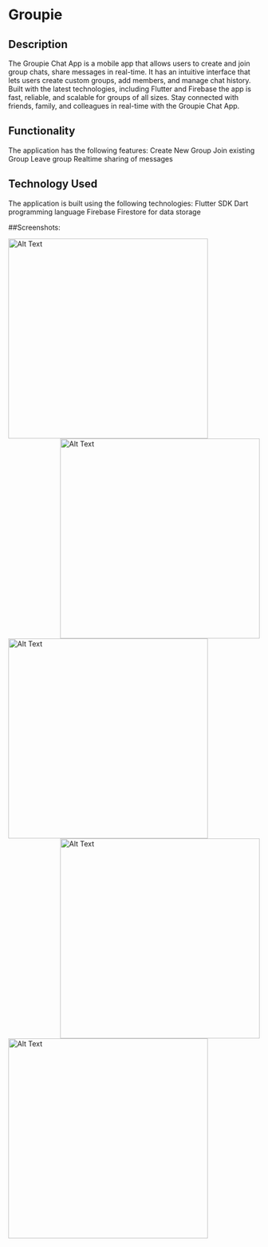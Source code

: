 # Groupie

## Description
The Groupie Chat App is a mobile app that allows users to create and join group chats, share messages in real-time. It has an intuitive interface that lets users create custom groups, add members, and manage chat history. Built with the latest technologies, including Flutter and Firebase the app is fast, reliable, and scalable for groups of all sizes. Stay connected with friends, family, and colleagues in real-time with the Groupie Chat App.

## Functionality
The application has the following features:
Create New Group
Join existing Group
Leave group
Realtime sharing of messages

## Technology Used
The application is built using the following technologies:
Flutter SDK
Dart programming language
Firebase Firestore for data storage

##Screenshots:

<img src="(https://user-images.githubusercontent.com/78365647/230147549-ca84fa27-386f-4f74-b4a1-9cead667bafe.jpg" alt="Alt Text" height="400" align="left" />
<img src="(https://user-images.githubusercontent.com/78365647/230147598-94ea9b07-ff10-49bd-a3ee-ce4474ad13c3.jpg" alt="Alt Text" height="400" align="right" />
<img src="(https://user-images.githubusercontent.com/78365647/230147635-7b283c35-4faa-440c-9a36-b7ca7b9db9c3" alt="Alt Text" height="400" align="left" />
<img src="(https://user-images.githubusercontent.com/78365647/230147665-29766a54-f7bd-4f30-b0f8-7f5bf15bbf83.jpg" alt="Alt Text" height="400" align="right" />
<img src="(https://user-images.githubusercontent.com/78365647/230147686-b552ea6d-9fb2-48b0-8d9b-02cfcc8fd297.jpg" alt="Alt Text" height="400" align="left" />

